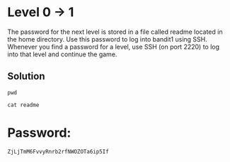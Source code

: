 # Level 0 -> 1

The password for the next level is stored in a file called readme located in the home directory. Use this password to log into bandit1 using SSH. Whenever you find a password for a level, use SSH (on port 2220) to log into that level and continue the game.

## Solution

```
pwd
```

```
cat readme
```

# Password: 
``` 
ZjLjTmM6FvvyRnrb2rfNWOZOTa6ip5If
```